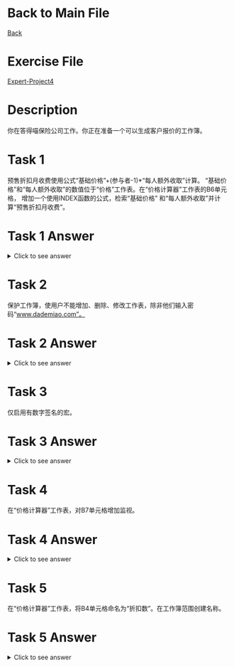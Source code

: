 # Back to Main File
[Back](../README.md)

# Exercise File
[Expert-Project4](MOS-Excel2016-Expert-Project4.xlsx)

# Description
你在答得喵保险公司工作。你正在准备一个可以生成客户报价的工作簿。

# Task 1
预售折扣月收费使用公式“基础价格”+(参与者-1)*“每人额外收取”计算。
“基础价格”和“每人额外收取”的数值位于“价格”工作表。在“价格计算器”工作表的B6单元格，
增加一个使用INDEX函数的公式，检索“基础价格” 和“每人额外收取”并计算“预售折扣月收费”。

# Task 1 Answer
<details>
  <summary>Click to see answer</summary>

![Task1_Answer](Excel2016-Expert-Project4-Answer/P4-T1.gif)
</details>

# Task 2
保护工作簿，使用户不能增加、删除、修改工作表，除非他们输入密码“www.dademiao.com”。

# Task 2 Answer
<details>
  <summary>Click to see answer</summary>

![Task2_Answer](Excel2016-Expert-Project4-Answer/P4-T2.gif)
</details>

# Task 3
仅启用有数字签名的宏。

# Task 3 Answer
<details>
  <summary>Click to see answer</summary>

![Task3_Answer](Excel2016-Expert-Project4-Answer/P4-T3.gif)
</details>


# Task 4
在“价格计算器”工作表，对B7单元格增加监视。

# Task 4 Answer
<details>
  <summary>Click to see answer</summary>

![Task4_Answer](Excel2016-Expert-Project4-Answer/P4-T4.gif)
</details>

# Task 5
在“价格计算器”工作表，将B4单元格命名为“折扣数”。在工作簿范围创建名称。

# Task 5 Answer
<details>
  <summary>Click to see answer</summary>

![Task5_Answer](Excel2016-Expert-Project4-Answer/P4-T5.gif)
</details>